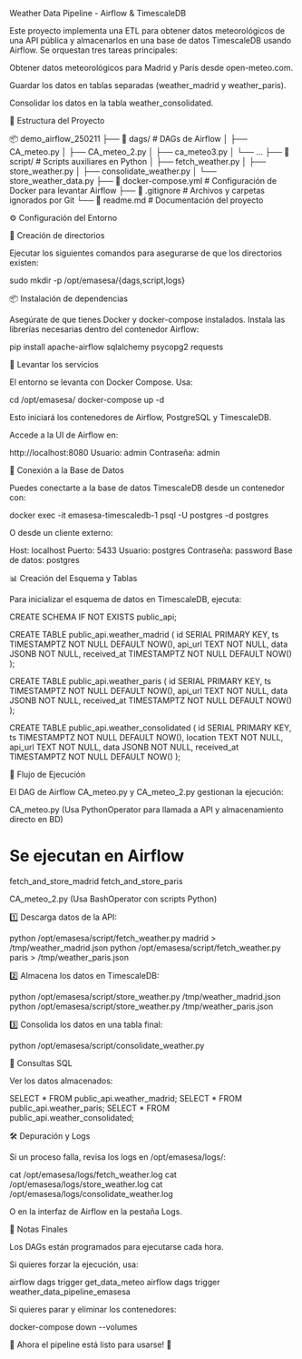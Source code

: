 Weather Data Pipeline - Airflow & TimescaleDB

Este proyecto implementa una ETL para obtener datos meteorológicos de una API pública y almacenarlos en una base de datos TimescaleDB usando Airflow. Se orquestan tres tareas principales:

Obtener datos meteorológicos para Madrid y París desde open-meteo.com.

Guardar los datos en tablas separadas (weather_madrid y weather_paris).

Consolidar los datos en la tabla weather_consolidated.

📌 Estructura del Proyecto

📦 demo_airflow_250211
├── 📂 dags/                # DAGs de Airflow
│   ├── CA_meteo.py
│   ├── CA_meteo_2.py
│   ├── ca_meteo3.py
│   └── ...
├── 📂 script/              # Scripts auxiliares en Python
│   ├── fetch_weather.py
│   ├── store_weather.py
│   ├── consolidate_weather.py
│   └── store_weather_data.py
├── 📄 docker-compose.yml    # Configuración de Docker para levantar Airflow
├── 📄 .gitignore           # Archivos y carpetas ignorados por Git
└── 📄 readme.md            # Documentación del proyecto


⚙️ Configuración del Entorno

📂 Creación de directorios

Ejecutar los siguientes comandos para asegurarse de que los directorios existen:

sudo mkdir -p /opt/emasesa/{dags,script,logs}

📦 Instalación de dependencias

Asegúrate de que tienes Docker y docker-compose instalados.
Instala las librerías necesarias dentro del contenedor Airflow:

pip install apache-airflow sqlalchemy psycopg2 requests

🚀 Levantar los servicios

El entorno se levanta con Docker Compose. Usa:

cd /opt/emasesa/
docker-compose up -d

Esto iniciará los contenedores de Airflow, PostgreSQL y TimescaleDB.

Accede a la UI de Airflow en:

http://localhost:8080
Usuario: admin
Contraseña: admin

🔌 Conexión a la Base de Datos

Puedes conectarte a la base de datos TimescaleDB desde un contenedor con:

docker exec -it emasesa-timescaledb-1 psql -U postgres -d postgres

O desde un cliente externo:

Host: localhost
Puerto: 5433
Usuario: postgres
Contraseña: password
Base de datos: postgres

📊 Creación del Esquema y Tablas

Para inicializar el esquema de datos en TimescaleDB, ejecuta:

CREATE SCHEMA IF NOT EXISTS public_api;

CREATE TABLE public_api.weather_madrid (
    id SERIAL PRIMARY KEY,
    ts TIMESTAMPTZ NOT NULL DEFAULT NOW(),
    api_url TEXT NOT NULL,
    data JSONB NOT NULL,
    received_at TIMESTAMPTZ NOT NULL DEFAULT NOW()
);


CREATE TABLE public_api.weather_paris (
    id SERIAL PRIMARY KEY,
    ts TIMESTAMPTZ NOT NULL DEFAULT NOW(),
    api_url TEXT NOT NULL,
    data JSONB NOT NULL,
    received_at TIMESTAMPTZ NOT NULL DEFAULT NOW()
);

CREATE TABLE public_api.weather_consolidated (
    id SERIAL PRIMARY KEY,
    ts TIMESTAMPTZ NOT NULL DEFAULT NOW(),
    location TEXT NOT NULL,
    api_url TEXT NOT NULL,
    data JSONB NOT NULL,
    received_at TIMESTAMPTZ NOT NULL DEFAULT NOW()
);

🔄 Flujo de Ejecución

El DAG de Airflow CA_meteo.py y CA_meteo_2.py gestionan la ejecución:

CA_meteo.py (Usa PythonOperator para llamada a API y almacenamiento directo en BD)

# Se ejecutan en Airflow
fetch_and_store_madrid
fetch_and_store_paris

CA_meteo_2.py (Usa BashOperator con scripts Python)

1️⃣ Descarga datos de la API:

python /opt/emasesa/script/fetch_weather.py madrid > /tmp/weather_madrid.json
python /opt/emasesa/script/fetch_weather.py paris > /tmp/weather_paris.json

2️⃣ Almacena los datos en TimescaleDB:

python /opt/emasesa/script/store_weather.py /tmp/weather_madrid.json
python /opt/emasesa/script/store_weather.py /tmp/weather_paris.json

3️⃣ Consolida los datos en una tabla final:

python /opt/emasesa/script/consolidate_weather.py

📡 Consultas SQL

Ver los datos almacenados:

SELECT * FROM public_api.weather_madrid;
SELECT * FROM public_api.weather_paris;
SELECT * FROM public_api.weather_consolidated;

🛠️ Depuración y Logs

Si un proceso falla, revisa los logs en /opt/emasesa/logs/:

cat /opt/emasesa/logs/fetch_weather.log
cat /opt/emasesa/logs/store_weather.log
cat /opt/emasesa/logs/consolidate_weather.log

O en la interfaz de Airflow en la pestaña Logs.

📌 Notas Finales

Los DAGs están programados para ejecutarse cada hora.

Si quieres forzar la ejecución, usa:

airflow dags trigger get_data_meteo
airflow dags trigger weather_data_pipeline_emasesa

Si quieres parar y eliminar los contenedores:

docker-compose down --volumes

🚀 Ahora el pipeline está listo para usarse! 🎯
